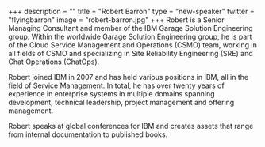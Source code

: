 +++
description = ""
title = "Robert Barron"
type = "new-speaker"
twitter = "flyingbarron"
image = "robert-barron.jpg"
+++
Robert is a Senior Managing Consultant and member of the IBM Garage Solution Engineering group. Within the worldwide Garage Solution Engineering group, he is part of the Cloud Service Management and Operations (CSMO) team, working in all fields of CSMO and specializing in Site Reliability Engineering (SRE) and Chat Operations (ChatOps).

Robert joined IBM in 2007 and has held various positions in IBM, all in the field of Service Management. In total, he has over twenty years of experience in enterprise systems in multiple domains spanning development, technical leadership, project management and offering management.

Robert speaks at global conferences for IBM and creates assets that range from internal documentation to published books.